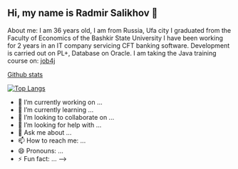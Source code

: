 ## Hi, my name is Radmir Salikhov 👋

About me:
I am 36 years old, I am from Russia, Ufa city
I graduated from the Faculty of Economics of the Bashkir State University
I have been working for 2 years in an IT company servicing CFT banking software. Development is carried out on PL+, Database on Oracle.
I am taking the Java training course on: [job4j](https://job4j.ru/)

[Github stats](https://github-readme-stats.vercel.app/api?username=RadmirSalikhov&hide=stars,prs,issues,contribs)

[![Top Langs](https://github-readme-stats.vercel.app/api/top-langs/?username=RadmirSalikhov&layout=compact)](https://github.com/ShamRail/github-readme-stats)

- 🔭 I’m currently working on ...
- 🌱 I’m currently learning ...
- 👯 I’m looking to collaborate on ...
- 🤔 I’m looking for help with ...
- 💬 Ask me about ...
- 📫 How to reach me: ...
- 😄 Pronouns: ...
- ⚡ Fun fact: ...
-->
